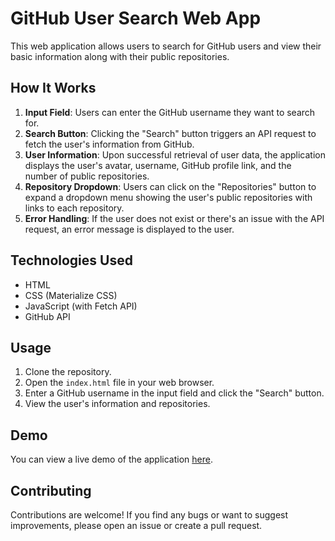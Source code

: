 # GitHub User Search Web App

This web application allows users to search for GitHub users and view their basic information along with their public repositories.

## How It Works

1. **Input Field**: Users can enter the GitHub username they want to search for.
2. **Search Button**: Clicking the "Search" button triggers an API request to fetch the user's information from GitHub.
3. **User Information**: Upon successful retrieval of user data, the application displays the user's avatar, username, GitHub profile link, and the number of public repositories.
4. **Repository Dropdown**: Users can click on the "Repositories" button to expand a dropdown menu showing the user's public repositories with links to each repository.
5. **Error Handling**: If the user does not exist or there's an issue with the API request, an error message is displayed to the user.

## Technologies Used

- HTML
- CSS (Materialize CSS)
- JavaScript (with Fetch API)
- GitHub API

## Usage

1. Clone the repository.
2. Open the `index.html` file in your web browser.
3. Enter a GitHub username in the input field and click the "Search" button.
4. View the user's information and repositories.

## Demo

You can view a live demo of the application [here](madou9.github.io/github-api/).

## Contributing

Contributions are welcome! If you find any bugs or want to suggest improvements, please open an issue or create a pull request.

